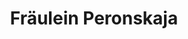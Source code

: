 ---
title: Fräulein Peronskaja
name: Fräulein Peronskaja
alias: Fräulein Peronskaja
group: Unklar
priority: 4
---